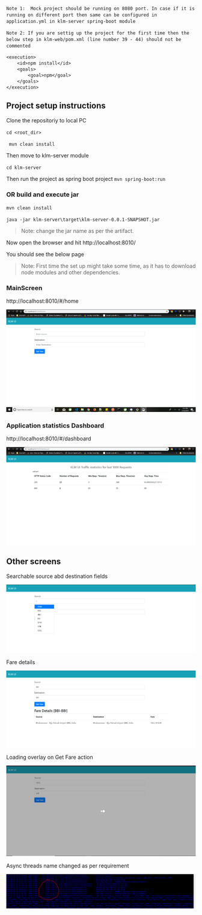 
`Note 1:  Mock project should be running on 8080 port. In case if it is running on different port then same can be configured in application.yml in klm-server spring-boot module`

`Note 2: If you are settig up the project for the first time then the below step in klm-web/pom.xml (line number 39 - 44) should not be commented`

```
<execution>
	<id>npm install</id>
	<goals>
		<goal>npm</goal>
	</goals>
</execution>
```

## Project setup instructions

Clone the repositoriy to local PC

`cd <root_dir>`

` mvn clean install`

Then move to klm-server module

 `cd klm-server`

Then run the project as spring boot project
 `mvn spring-boot:run`

### OR build and execute jar ##
`mvn clean install`

`java -jar klm-server\target\klm-server-0.0.1-SNAPSHOT.jar`

> Note: change the jar name as per the artifact.

Now open the browser and hit http://localhost:8010/

You should see the below page


>Note: First time the set up might take some time, as it has to download node modules and other dependencies. 

### MainScreen

http://localhost:8010/#/home

![image](https://github.com/kakurala/klm_assignment/blob/master/klm_screen.png)


### Application statistics Dashboard

http://localhost:8010/#/dashboard

![image1](https://github.com/kakurala/klm_assignment/blob/master/klm_stats.png)



## Other screens

Searchable source abd destination fields

![image2](https://github.com/kakurala/klm_assignment/blob/master/klm_typeahead.png)


Fare details 

![image3](https://github.com/kakurala/klm_assignment/blob/master/klm_fare_details.png)


Loading overlay on Get Fare action

![image4](https://github.com/kakurala/klm_assignment/blob/master/loading_overlay.png)


Async threads name changed as per requirement

![image5](https://github.com/kakurala/klm_assignment/blob/master/async-tasks-thread.PNG)
